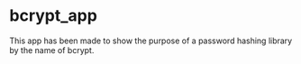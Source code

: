 # bcrypt_app
This app has been made to show the purpose of a password hashing library by the name of bcrypt.
